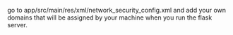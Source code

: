 go to app/src/main/res/xml/network_security_config.xml 
and add your own domains that will be assigned by your machine when you run the
flask server.

